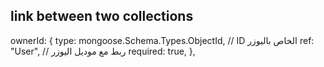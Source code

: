 ## link between two collections
ownerId: {
    type: mongoose.Schema.Types.ObjectId, // ID الخاص باليوزر
    ref: "User", // ربط مع موديل اليوزر
    required: true,
  },
